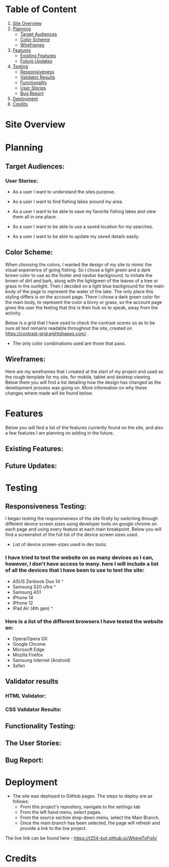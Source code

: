# Table of Content
1. [Site Overview](#site-overview)
2. [Planning](#planning)
    * [Target Audiences](#target-audiences)
    * [Color Scheme](#color-scheme)
    * [Wireframes](#wireframes)
3. [Features](#features)
    * [Existing Features](#existing-features)
    * [Future Updates](#future-updates)
4. [Testing](#testing)
    * [Responsiveness](#responsiveness-testing)
    * [Validator Results](#validator-results)
    * [Functionality](#functionality-testing)
    * [User Stories](#the-user-stories)
    * [Bug Report](#bug-report)
5. [Deployment](#deployment)
6. [Credits](#credits)


# Site Overview 


# Planning 

## Target Audiences:


### User Stories:

* As a user I want to understand the sites purpose.

* As a user I want to find fishing lakes around my area.

* As a user I want to be able to save my favorite fishing lakes and view them all in one place .

* As a user I want to be able to use a saved location for my searches.

* As a user I want to be able to update my saved details easily.

## Color Scheme:

When choosing the colors, I wanted the design of my site to mimic the visual experience of going fishing. So I chose a light green and a dark brown color to use as the footer and navbar background, to imitate the brown of dirt and bark, along with the lightgreen of the leaves of a tree or grass in the sunlight. Then I decided on a light blue background for the main body of the page to represent the water of the lake. The only place this styling differs is on the account page. There I chose a dark green color for the main body, to represent the color a bivvy or grass, so the account page gives the user the feeling that this is their hub so to speak, away from the activity.

Below is a grid that I have used to check the contrast scores so as to be sure all text remains readable throughout the site, created on https://contrast-grid.eightshapes.com/ .

* The only color combinations used are those that pass.

## Wireframes:

Here are my wireframes that I created at the start of my project and used as the rough template for my site, for mobile, tablet and desktop viewing. Below them you will find a list detailing how the design has changed as the development process was going on. More information on why these changes where made will be found below.

# Features

Below you will find a list of the features currently found on the site, and also a few features I am planning on adding in the future.

## Existing Features:

## Future Updates:

# Testing

## Responsiveness Testing:

I began testing the responsiveness of the site firstly by switching through different device screen sizes using developer tools on google chrome on each page and using every feature at each main breakpoint. Below you will find a screenshot of the full list of the device screen sizes used.

* List of device screen-sizes used in dev tools:


### I have tried to test the website on as many devices as I can, however, I don't have access to many. here I will include a list of all the devices that I have been to use to test the site:
* ASUS Zenbook Duo 14 ^
* Samsung S20 ultra ^
* Samsung A51
* IPhone 14
* IPhone 12
* IPad Air (4th gen) ^


### Here is a list of the different browsers I have tested the website on:
* Opera/Opera GX
* Google Chrome
* Microsoft Edge
* Mozilla Firefox
* Samsung Internet (Android)
* Safari 


## Validator results

### HTML Validator:

### CSS Validator Results:

## Functionality Testing:


## The User Stories:


## Bug Report:

# Deployment

* The site was deployed to GitHub pages. The steps to deploy are as follows:
    * From this project's repository, navigate to the settings tab
    * From the left hand menu, select pages.
    * From the source section drop-down menu, select the Main Branch.
    * Once the main branch has been selected, the page will refresh and provide a link to the live project.

The live link can be found here - https://t254-bot.github.io/WhereToFish/

# Credits

